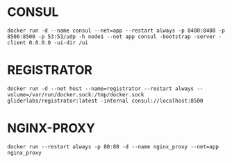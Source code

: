 # CONSUL

`docker run -d --name consul --net=app --restart always -p 8400:8400 -p 8500:8500 -p 53:53/udp -h node1 --net app consul -bootstrap -server -client 0.0.0.0 -ui-dir /ui`

# REGISTRATOR

`docker run -d --net host --name=registrator --restart always --volume=/var/run/docker.sock:/tmp/docker.sock gliderlabs/registrator:latest -internal consul://localhost:8500`

# NGINX-PROXY

`docker run --restart always -p 80:80 -d --name nginx_proxy --net=app nginx_proxy`
